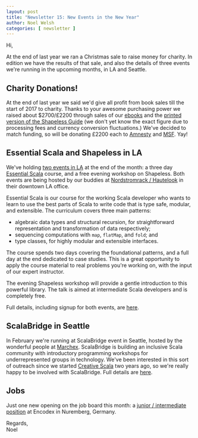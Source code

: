 ```yaml
---
layout: post
title: "Newsletter 15: New Events in the New Year"
author: Noel Welsh
categories: [ newsletter ]
---
```

Hi,

At the end of last year we ran a Christmas sale to raise money for charity. 
In edition we have the results of that sale, and also the details of three events we're running in the upcoming months, in LA and Seattle.

<!-- break -->

## Charity Donations!

At the end of last year we said we'd give all profit from book sales till the start of 2017 to charity.
Thanks to your awesome purchasing power we raised about $2700/£2200 through sales of our [ebooks][books] and the [printed version of the Shapeless Guide][shapeless-guide-book] (we don't yet know the exact figure due to processing fees and currency conversion fluctuations.)
We've decided to match funding, so will be donating £2200 each to [Amnesty][amnesty] and [MSF][msf].
Yay!

## Essential Scala and Shapeless in LA

We've holding [two events in LA][la-events] at the end of the month: a three day [Essential Scala][essential-scala] course, and a free evening workshop on Shapeless.
Both events are being hosted by our buddies at [Nordstromrack / Hautelook][haloeng] in their downtown LA office.

Essential Scala is our course for the working Scala developer who wants to learn to use the best parts of Scala to write code that is type safe, modular, and extensible.
The curriculum covers three main patterns:
  - algebraic data types and structural recursion, for straightforward representation and transformation of data respectively;
  - sequencing computations with `map`, `flatMap`, and `fold`; and
  - type classes, for highly modular and extensible interfaces.

The course spends two days covering the foundational patterns, and a full day at the end dedicated to case studies. This is a great opportunity to apply the course material to real problems you're working on, with the input of our expert instructor.

The evening Shapeless workshop will provide a gentle introduction to this powerful library.
The talk is aimed at intermediate Scala developers and is completely free.

Full details, including signup for both events, are [here][la-events].


## ScalaBridge in Seattle

In February we're running at ScalaBridge event in Seattle, hosted by the wonderful people at [Marchex][marchex].
ScalaBridge is building an inclusive Scala community with introductory programming workshops for underrepresented groups in technology.
We've been interested in this sort of outreach since we started [Creative Scala][creative-scala] two years ago, so we're really happy to be involved with ScalaBridge.
Full details are [here][bridgetroll].

## Jobs

Just one new opening on the job board this month: a [junior / intermediate position][job] at Encodex in Nuremberg, Germany.


Regards,<br/>
Noel

[shapeless-guide-book]: http://www.lulu.com/shop/dave-gurnell/the-type-astronauts-guide-to-shapeless/paperback/product-22992219.html
[books]: http://underscore.io/books/

[msf]: http://www.msf.org/
[amnesty]: https://www.amnesty.org.uk/

[essential-scala]: http://underscore.io/training/courses/essential-scala/

[la-events]: http://underscore.io/events/2017-01-23-essential-scala-and-shapeless/
[haloeng]: https://github.com/hautelook

[bridgetroll]: https://www.bridgetroll.org/events/334
[marchex]: http://www.marchex.com/
[creative-scala]: https://github.com/underscoreio/creative-scala/tree/feature/v2

[job]: http://underscore.io/jobs/2017-01-11-gfk/
